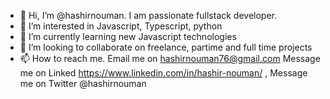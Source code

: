 - 👋 Hi, I’m @hashirnouman. I am passionate fullstack developer.
- 👀 I’m interested in Javascript, Typescript, python  
- 🌱 I’m currently learning new Javascript technologies
- 💞️ I’m looking to collaborate on freelance, partime and full time projects
- 📫 How to reach me. Email me on hashirnouman76@gmail.com Message me on Linked https://www.linkedin.com/in/hashir-nouman/ , Message me on Twitter @hashirnouman

<!---
hashirauthornate/hashirauthornate is a ✨ special ✨ repository because its `README.md` (this file) appears on your GitHub profile.
You can click the Preview link to take a look at your changes.
--->
